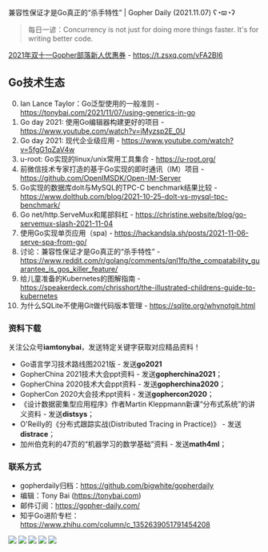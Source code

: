 兼容性保证才是Go真正的“杀手特性”  | Gopher Daily (2021.11.07) ʕ◔ϖ◔ʔ

>每日一谚：Concurrency is not just for doing more things faster. It's for writing better code.

[2021年双十一Gopher部落新人优惠券](https://t.zsxq.com/vFA2BI6) - https://t.zsxq.com/vFA2BI6

## Go技术生态

0. Ian Lance Taylor：Go泛型使用的一般准则 - https://tonybai.com/2021/11/07/using-generics-in-go
1. Go day 2021: 使用Go编辑器构建更好的项目 - https://www.youtube.com/watch?v=jMyzsp2E_0U 
2. Go day 2021: 现代企业级应用 - https://www.youtube.com/watch?v=5fgG1qZaV4w
3. u-root: Go实现的linux/unix常用工具集合 - https://u-root.org/ 
4. 前微信技术专家打造的基于Go实现的即时通讯（IM）项目 - https://github.com/OpenIMSDK/Open-IM-Server
5. Go实现的数据库dolt与MySQL的TPC-C benchmark结果比较 - https://www.dolthub.com/blog/2021-10-25-dolt-vs-mysql-tpc-benchmark/
6. Go net/http.ServeMux和尾部斜杠 -  https://christine.website/blog/go-servemux-slash-2021-11-04
7. 使用Go实现单页应用（spa) - https://hackandsla.sh/posts/2021-11-06-serve-spa-from-go/
8. 讨论：兼容性保证才是Go真正的“杀手特性” - https://www.reddit.com/r/golang/comments/qnl1fp/the_compatability_guarantee_is_gos_killer_feature/
9. 给儿童准备的Kubernetes的图解指南 - https://speakerdeck.com/chrisshort/the-illustrated-childrens-guide-to-kubernetes
10. 为什么SQLite不使用Git做代码版本管理 - https://sqlite.org/whynotgit.html

### 资料下载

关注公众号**iamtonybai**，发送特定关键字获取对应精品资料！

* Go语言学习技术路线图2021版 - 发送**go2021**
* GopherChina 2021技术大会ppt资料 - 发送**gopherchina2021**；
* GopherChina 2020技术大会ppt资料 - 发送**gopherchina2020**；
* GopherCon 2020大会技术ppt资料 - 发送**gophercon2020**；
* 《设计数据密集型应用程序》作者Martin Kleppmann新课“分布式系统”的讲义资料 - 发送**distsys**；
* O'Reilly的《分布式跟踪实战(Distributed Tracing in Practice)》 - 发送**distrace**；
* 加州伯克利的47页的“机器学习的数学基础”资料 - 发送**math4ml**；

### 联系方式

* gopherdaily归档：https://github.com/bigwhite/gopherdaily
* 编辑：Tony Bai (https://tonybai.com)
* 邮件订阅：https://gopher-daily.com/
* 知乎Go进阶专栏：https://www.zhihu.com/column/c_1352639051791454208

![](https://mmbiz.qpic.cn/mmbiz_png/cH6WzfQ94mb54jsFJZ3Knmz8obUsf3PBShthmdSw5E01TcYmUReGkj0BWpxHak1HlnlzHvLmKax53YSGr7aNlA/0?wx_fmt=png)
![](https://mmbiz.qpic.cn/mmbiz_jpg/cH6WzfQ94mb54jsFJZ3Knmz8obUsf3PBDKyzaL44T9g1YiaYeujWa3QRrVC21SnO9h9qc2ia6ibyicc6LUdnD0ibymw/0?wx_fmt=jpeg)
![](https://mmbiz.qpic.cn/mmbiz_jpg/cH6WzfQ94mb54jsFJZ3Knmz8obUsf3PBVkLTWauQTKuwBfDjBzRvcPibRvN9xPCZyPDuz4oalon271El1nVHQNA/0?wx_fmt=jpeg)
![](https://mmbiz.qpic.cn/mmbiz_png/cH6WzfQ94mb54jsFJZ3Knmz8obUsf3PBIMyZScLjHJSVL4jnaGBSFYZNhRQEwdUoGsAISHfVKfCHhWPic8yY0Ow/0?wx_fmt=png)
![](https://mmbiz.qpic.cn/mmbiz_png/cH6WzfQ94mb54jsFJZ3Knmz8obUsf3PBrSoqeMvoWCticN2cpU64fJ0FYQdXJhP7ia7WRh8628uOAsQYeE2NibRRw/0?wx_fmt=png)


